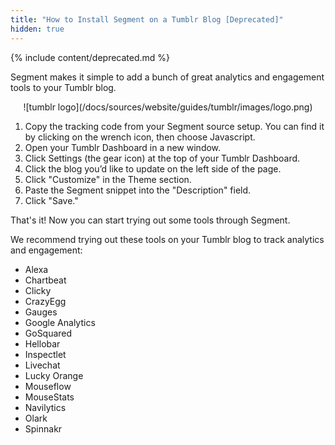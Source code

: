 ```yaml
---
title: "How to Install Segment on a Tumblr Blog [Deprecated]"
hidden: true
---
```


{% include content/deprecated.md %}


Segment makes it simple to add a bunch of great analytics and engagement tools to your Tumblr blog.

<div align="center">![tumblr logo](/docs/sources/website/guides/tumblr/images/logo.png)</div>

1. Copy the tracking code from your Segment source setup. You can find it by clicking on the wrench icon, then choose Javascript.
2. Open your Tumblr Dashboard in a new window.
3. Click Settings (the gear icon) at the top of your Tumblr Dashboard.
4. Click the blog you’d like to update on the left side of the page.
5. Click "Customize" in the Theme section.
6. Paste the Segment snippet into the "Description" field.
7. Click "Save."

That's it! Now you can start trying out some tools through Segment.

We recommend trying out these tools on your Tumblr blog to track analytics and engagement:

- Alexa
- Chartbeat
- Clicky
- CrazyEgg
- Gauges
- Google Analytics
- GoSquared
- Hellobar
- Inspectlet
- Livechat
- Lucky Orange
- Mouseflow
- MouseStats
- Navilytics
- Olark
- Spinnakr
